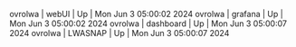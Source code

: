 ovrolwa | webUI | Up | Mon Jun  3 05:00:02 2024
ovrolwa | grafana | Up | Mon Jun  3 05:00:02 2024
ovrolwa | dashboard | Up | Mon Jun  3 05:00:07 2024
ovrolwa | LWASNAP | Up | Mon Jun  3 05:00:07 2024
